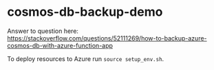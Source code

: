 # cosmos-db-backup-demo
Answer to question here: https://stackoverflow.com/questions/52111269/how-to-backup-azure-cosmos-db-with-azure-function-app

To deploy resources to Azure run `source setup_env.sh`.
